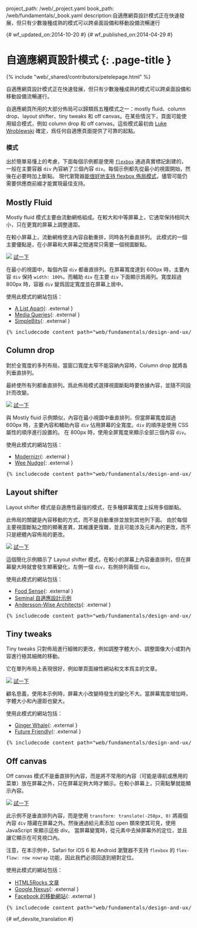 project_path: /web/_project.yaml
book_path: /web/fundamentals/_book.yaml
description:自適應網頁設計模式正在快速發展，但只有少數幾種成熟的模式可以跨桌面設備和移動設備流暢運行

{# wf_updated_on:2014-10-20 #}
{# wf_published_on:2014-04-29 #}

# 自適應網頁設計模式 {: .page-title }

{% include "web/_shared/contributors/petelepage.html" %}

自適應網頁設計模式正在快速發展，但只有少數幾種成熟的模式可以跨桌面設備和移動設備流暢運行。

自適應網頁所用的大部分佈局可以歸類爲五種模式之一：mostly fluid、column drop、layout shifter、tiny tweaks 和 off canvas。在某些情況下，頁面可能使用組合模式，例如 column drop 和 off canvas。這些模式最初由 [Luke Wroblewski](http://www.lukew.com/ff/entry.asp?1514) 確定，爲任何自適應頁面提供了可靠的起點。



### 模式

出於簡單易懂上的考慮，下面每個示例都是使用 [`flexbox`](https://developer.mozilla.org/en-US/docs/Web/Guide/CSS/Flexible_boxes) 通過真實標記創建的，一般在主要容器 `div` 內容納了三個內容 `div`。每個示例都先從最小的視圖開始，然後在必要時加上斷點。
現代瀏覽器[能很好地支持 flexbox 佈局模式](http://caniuse.com/#search=flexbox)，儘管可能仍需要供應商前綴才能實現最佳支持。



## Mostly Fluid

Mostly fluid 模式主要由流動網格組成。在較大和中等屏幕上，它通常保持相同大小，只在更寬的屏幕上調整邊距。



在較小屏幕上，流動網格使主內容自動重排，同時各列垂直排列。
此模式的一個主要優點是，在小屏幕和大屏幕之間通常只需要一個視圖斷點。



<img src="imgs/mostly-fluid.svg">
<a href="https://googlesamples.github.io/web-fundamentals/fundamentals/design-and-ux/responsive/mostly-fluid.html" class="button button-primary">試一下</a>

在最小的視圖中，每個內容 `div` 都垂直排列。在屏幕寬度達到 600px 時，主要內容 `div` 保持 `width: 100%`，而輔助 `div` 在主要 `div` 下面顯示爲兩列。寬度超過 800px 時，容器 `div` 變爲固定寬度並在屏幕上居中。


使用此模式的網站包括：

 * [A List Apart](http://mediaqueri.es/ala/){: .external }
 * [Media Queries](http://mediaqueri.es/){: .external }
 * [SimpleBits](http://simplebits.com/){: .external }

<pre class="prettyprint">
{% includecode content_path="web/fundamentals/design-and-ux/responsive/_code/mostly-fluid.html" region_tag="mfluid" adjust_indentation="auto" %}
</pre>

## Column drop 

對於全寬度的多列布局，當窗口寬度太窄不能容納內容時，Column drop 就將各列垂直排列。


最終使所有列都垂直排列。爲此佈局模式選擇視圖斷點時要依據內容，並隨不同設計而改變。



<img src="imgs/column-drop.svg">
<a href="https://googlesamples.github.io/web-fundamentals/fundamentals/design-and-ux/responsive/column-drop.html" class="button button-primary">試一下</a>

與 Mostly fluid 示例類似，內容在最小視圖中垂直排列，但當屏幕寬度超過 600px 時，主要內容和輔助內容 `div` 佔用屏幕的全寬度。`div` 的順序是使用 CSS 屬性的順序進行設置的。
在 800px 時，使用全屏寬度來顯示全部三個內容 `div`。


使用此模式的網站包括：

 * [Modernizr](https://modernizr.com/){: .external }
 * [Wee Nudge](http://weenudge.com/){: .external }

<pre class="prettyprint">
{% includecode content_path="web/fundamentals/design-and-ux/responsive/_code/column-drop.html" region_tag="cdrop" adjust_indentation="auto" %}
</pre>

## Layout shifter

Layout shifter 模式是自適應性最強的模式，在多種屏幕寬度上採用多個斷點。


此佈局的關鍵是內容移動的方式，而不是自動重排並放到其他列下面。
由於每個主要視圖斷點之間的顯著差異，其維護更復雜，並且可能涉及元素內的更改，而不只是總體內容佈局的更改。



<img src="imgs/layout-shifter.svg">
<a href="https://googlesamples.github.io/web-fundamentals/fundamentals/design-and-ux/responsive/layout-shifter.html" class="button button-primary">試一下</a>

這個簡化示例顯示了 Layout shifter 模式，在較小的屏幕上內容垂直排列，但在屏幕變大時就會發生顯著變化，左側一個 `div`，右側排列兩個 `div`。



使用此模式的網站包括：

 * [Food Sense](http://foodsense.is/){: .external }
 * [Seminal 自適應設計示例](http://alistapart.com/d/responsive-web-design/ex/ex-site-FINAL.html)
 * [Andersson-Wise Architects](http://www.anderssonwise.com/){: .external }

<pre class="prettyprint">
{% includecode content_path="web/fundamentals/design-and-ux/responsive/_code/layout-shifter.html" region_tag="lshifter" adjust_indentation="auto" %}
</pre>

## Tiny tweaks

Tiny tweaks 只對佈局進行細微的更改，例如調整字體大小、調整圖像大小或對內容進行極其細微的移動。


它在單列布局上表現很好，例如單頁面線性網站和文本爲主的文章。

<img src="imgs/tiny-tweaks.svg">
<a href="https://googlesamples.github.io/web-fundamentals/fundamentals/design-and-ux/responsive/tiny-tweaks.html" class="button button-primary">試一下</a>

顧名思義，使用本示例時，屏幕大小改變時發生的變化不大。當屏幕寬度增加時，字體大小和內邊距也變大。


使用此模式的網站包括：

 * [Ginger Whale](http://gingerwhale.com/){: .external }
 * [Future Friendly](http://futurefriendlyweb.com/){: .external }

<pre class="prettyprint">
{% includecode content_path="web/fundamentals/design-and-ux/responsive/_code/tiny-tweaks.html" region_tag="ttweaks" adjust_indentation="auto" %}
</pre>


## Off canvas

Off canvas 模式不是垂直排列內容，而是將不常用的內容（可能是導航或應用的菜單）放在屏幕之外，只在屏幕足夠大時才顯示。在較小屏幕上，只需點擊就能顯示內容。




<img src="imgs/off-canvas.svg">
<a href="https://googlesamples.github.io/web-fundamentals/fundamentals/design-and-ux/responsive/off-canvas.html" class="button button-primary">試一下</a>

此示例不是垂直排列內容，而是使用 `transform: translate(-250px, 0)` 將兩個內容 `div` 隱藏在屏幕之外。然後通過給元素添加 open 類來使其可見，使用 JavaScript 來顯示這些 div。
當屏幕變寬時，從元素中去掉屏幕外的定位，並且讓它顯示在可見視口內。



注意，在本示例中，Safari for iOS 6 和 Android 瀏覽器不支持 `flexbox` 的 `flex-flow: row nowrap` 功能，因此我們必須回退到絕對定位。



使用此模式的網站包括：

 * [HTML5Rocks 文章](http://www.html5rocks.com/en/tutorials/developertools/async-call-stack/)
 * [Google Nexus](https://www.google.com/nexus/){: .external }
 * [Facebook 的移動網站](https://m.facebook.com/){: .external }

<pre class="prettyprint">
{% includecode content_path="web/fundamentals/design-and-ux/responsive/_code/off-canvas.html" region_tag="ocanvas" adjust_indentation="auto" %}
</pre>


{# wf_devsite_translation #}
